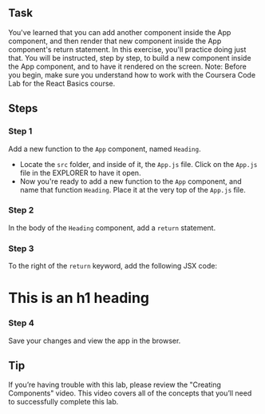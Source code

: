 ## Task

You've learned that you can add another component inside the App component, and then render that new component inside the App component's return statement.
In this exercise, you'll practice doing just that. You will be instructed, step by step, to build a new component inside the App component, and to have it rendered on the screen.
Note: Before you begin, make sure you understand how to work with the Coursera Code Lab for the React Basics course.

## Steps

### **Step 1**

Add a new function to the `App` component, named `Heading`.

-   Locate the `src` folder, and inside of it, the `App.js` file. Click on the `App.js` file in the EXPLORER to have it open.
-   Now you're ready to add a new function to the `App` component, and name that function `Heading`. Place it at the very top of the `App.js` file.

### **Step 2**

In the body of the `Heading` component, add a `return` statement.

### **Step 3**

To the right of the `return` keyword, add the following JSX code: <h1>This is an h1 heading</h1>

### **Step 4**

Save your changes and view the app in the browser.

## **Tip**

If you’re having trouble with this lab, please review the "Creating Components" video. This video covers all of the concepts that you’ll need to successfully complete this lab.
